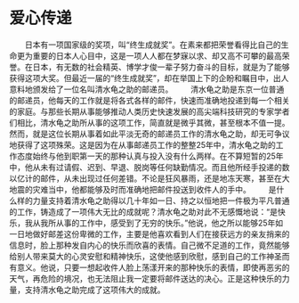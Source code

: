 # 爱心传递
　　日本有一项国家级的奖项，叫“终生成就奖”。在素来都把荣誉看得比自己的生命更为重要的日本人心目中，这是一项人人都在梦寐以求、却又高不可攀的最高荣誉。在日本，有无数的社会精英、博学才俊一辈子努力奋斗的目标，就是为了能够获得这项大奖。但最近一届的“终生成就奖”，却在举国上下的企盼和瞩目中，出人意料地颁发给了一位名叫清水龟之助的邮递员。 
　　清水龟之助是东京一位普通的邮递员，他每天的工作就是将各式各样的邮件，快速而准确地投递到每一个相关的家庭。与那些长期从事能够推动人类历史快速发展的高尖端科技研究的专家学者们相比，清水龟之助所从事的这项工作，简直就是微乎其微，甚至根本不值一提。然而，就是这位长期从事着如此平淡无奇的邮递员工作的清水龟之助，却无可争议地获得了这项殊荣。这是因为在从事邮递员工作的整整25年中，清水龟之助的工作态度始终与他到职第一天的那种认真与投入没有什么两样。在不算短暂的25年中，他从未有过请假、迟到、早退、脱岗等任何缺勤情况。而且他所经手投递的数以亿计的邮件，从未出现过任何差错。不论是狂风暴雨，还是地冻天寒，甚至在大地震的灾难当中，他都能够及时而准确地把邮件投送到收件人的手中。 
　　是什么样的力量支持着清水龟之助得以几十年如一日、持之以恒地把一件极为平凡普通的工作，铸造成了一项伟大无比的成就呢？清水龟之助对此不无感慨地说：“是快乐，我从我所从事的工作中，感受到了无穷的快乐。”他说，他之所以能够25年如一日地做好邮差这份卑微的工作，主要是他喜欢看到人们在接获远方的亲友捎来的信息时，脸上那种发自内心的快乐而欣喜的表情。自己微不足道的工作，竟然能够给别人带来莫大的心灵安慰和精神快乐，这使他感到欣慰，感到自己的工作神圣而有意义。他说，只要一想起收件人脸上荡漾开来的那种快乐的表情，即使再恶劣的天气，再危险的境况，也无法阻止我一定要将邮件送达的决心。正是这种快乐的力量，支持清水龟之助完成了这项伟大的成就。
 